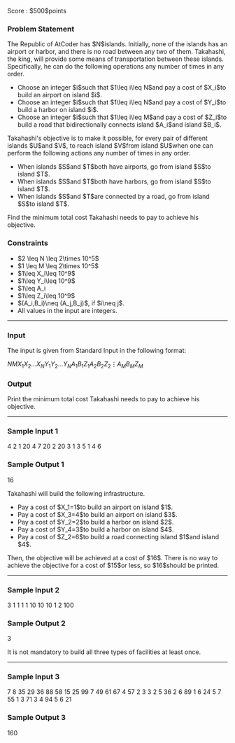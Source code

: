 
<div>

<span>

<span>

<p>
Score : $500$points
</p>

<div>

<section>

### **Problem Statement**

<p>
The Republic of AtCoder has $N$islands.
Initially, none of the islands has an airport or harbor, and there is no road between any two of them.
Takahashi, the king, will provide some means of transportation between these islands.
Specifically, he can do the following operations any number of times in any order.
</p>

<ul>

<li>
Choose an integer $i$such that $1\leq i\leq N$and pay a cost of $X_i$to build an airport on island $i$.
</li>

<li>
Choose an integer $i$such that $1\leq i\leq N$and pay a cost of $Y_i$to build a harbor on island $i$.
</li>

<li>
Choose an integer $i$such that $1\leq i\leq M$and pay a cost of $Z_i$to build a road that bidirectionally connects island $A_i$and island $B_i$.
</li>

</ul>

<p>
Takahashi's objective is to make it possible, for every pair of different islands $U$and $V$, to reach island $V$from island $U$when one can perform the following actions any number of times in any order.
</p>

<ul>

<li>
When islands $S$and $T$both have airports, go from island $S$to island $T$.
</li>

<li>
When islands $S$and $T$both have harbors, go from island $S$to island $T$.
</li>

<li>
When islands $S$and $T$are connected by a road, go from island $S$to island $T$.
</li>

</ul>

<p>
Find the minimum total cost Takahashi needs to pay to achieve his objective.
</p>

</section>

</div>

<div>

<section>

### **Constraints**

<ul>

<li>
$2 \leq N \leq 2\times 10^5$
</li>

<li>
$1 \leq M \leq 2\times 10^5$
</li>

<li>
$1\leq X_i\leq 10^9$
</li>

<li>
$1\leq Y_i\leq 10^9$
</li>

<li>
$1\leq A_i<B_i\leq N$
</li>

<li>
$1\leq Z_i\leq 10^9$
</li>

<li>
$(A_i,B_i)\neq (A_j,B_j)$, if $i\neq j$.
</li>

<li>
All values in the input are integers.
</li>

</ul>

</section>

</div>

---

<div>

<div>

<section>

### **Input**

<p>
The input is given from Standard Input in the following format:
</p>

<div>

$N$$M$$X_1$$X_2$$\ldots$$X_N$$Y_1$$Y_2$$\ldots$$Y_N$$A_1$$B_1$$Z_1$$A_2$$B_2$$Z_2$$\vdots$$A_M$$B_M$$Z_M$
</div>

</section>

</div>

<div>

<section>

### **Output**

<p>
Print the minimum total cost Takahashi needs to pay to achieve his objective.
</p>

</section>

</div>

</div>

---

<div>

<section>

### **Sample Input 1**

<div>

4 2
1 20 4 7
20 2 20 3
1 3 5
1 4 6

</div>

</section>

</div>

<div>

<section>

### **Sample Output 1**

<div>

16

</div>

<p>
Takahashi will build the following infrastructure.
</p>

<ul>

<li>
Pay a cost of $X_1=1$to build an airport on island $1$.
</li>

<li>
Pay a cost of $X_3=4$to build an airport on island $3$.
</li>

<li>
Pay a cost of $Y_2=2$to build a harbor on island $2$.
</li>

<li>
Pay a cost of $Y_4=3$to build a harbor on island $4$.
</li>

<li>
Pay a cost of $Z_2=6$to build a road connecting island $1$and island $4$.
</li>

</ul>

<p>
Then, the objective will be achieved at a cost of $16$.
There is no way to achieve the objective for a cost of $15$or less, so $16$should be printed.
</p>

</section>

</div>

---

<div>

<section>

### **Sample Input 2**

<div>

3 1
1 1 1
10 10 10
1 2 100

</div>

</section>

</div>

<div>

<section>

### **Sample Output 2**

<div>

3

</div>

<p>
It is not mandatory to build all three types of facilities at least once.
</p>

</section>

</div>

---

<div>

<section>

### **Sample Input 3**

<div>

7 8
35 29 36 88 58 15 25
99 7 49 61 67 4 57
2 3 3
2 5 36
2 6 89
1 6 24
5 7 55
1 3 71
3 4 94
5 6 21

</div>

</section>

</div>

<div>

<section>

### **Sample Output 3**

<div>

160

</div>

</section>

</div>

</span>

</span>

</div>
